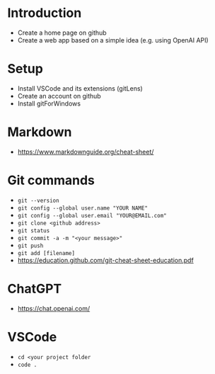 # Introduction
* Create a home page on github
* Create a web app based on a simple idea (e.g. using OpenAI API)

# Setup
* Install VSCode and its extensions (gitLens)
* Create an account on github
* Install gitForWindows

# Markdown
* https://www.markdownguide.org/cheat-sheet/

# Git commands
* `git --version`
* `git config --global user.name "YOUR NAME"`
* `git config --global user.email "YOUR@EMAIL.com"`
* `git clone <github address>`
* `git status`
* `git commit -a -m "<your message>"`
* `git push`
* `git add [filename]`
* https://education.github.com/git-cheat-sheet-education.pdf

# ChatGPT
* https://chat.openai.com/

# VSCode
* `cd <your project folder`
* `code .`

